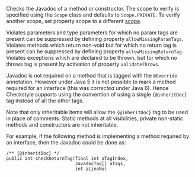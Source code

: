 Checks the Javadoc of a method or constructor. The scope to verify is
specified using the `Scope` class and defaults to `Scope.PRIVATE`. To
verify another scope, set property scope to a different
[scope](https://checkstyle.org/property_types.html#scope).

Violates parameters and type parameters for which no param tags are
present can be suppressed by defining property `allowMissingParamTags`.
Violates methods which return non-void but for which no return tag is
present can be suppressed by defining property `allowMissingReturnTag`.
Violates exceptions which are declared to be thrown, but for which no
throws tag is present by activation of property `validateThrows`.

Javadoc is not required on a method that is tagged with the `@Override`
annotation. However under Java 5 it is not possible to mark a method
required for an interface (this was *corrected* under Java 6). Hence
Checkstyle supports using the convention of using a single
`{@inheritDoc}` tag instead of all the other tags.

Note that only inheritable items will allow the `{@inheritDoc}` tag to
be used in place of comments. Static methods at all visibilities,
private non-static methods and constructors are not inheritable.

For example, if the following method is implementing a method required
by an interface, then the Javadoc could be done as:

``` 
/** {@inheritDoc} */
public int checkReturnTag(final int aTagIndex,
                          JavadocTag[] aTags,
                          int aLineNo)
        
```
